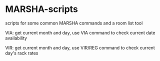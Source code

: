 # MARSHA-scripts
scripts for some common MARSHA commands and a room list tool

VIA: get current month and day, use VIA command to check current date availability

VIR: get current month and day, use VIR/REG command to check current day's rack rates

